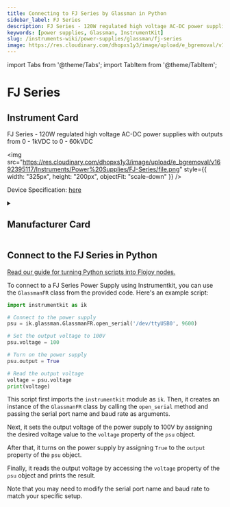 ```yaml
---
title: Connecting to FJ Series by Glassman in Python
sidebar_label: FJ Series
description: FJ Series - 120W regulated high voltage AC-DC power supplies with outputs from 0 - 1kVDC to 0 - 60kVDC
keywords: [power supplies, Glassman, InstrumentKit]
slug: /instruments-wiki/power-supplies/glassman/fj-series
image: https://res.cloudinary.com/dhopxs1y3/image/upload/e_bgremoval/v1692395117/Instruments/Power%20Supplies/FJ-Series/file.png
---
```


import Tabs from '@theme/Tabs';
import TabItem from '@theme/TabItem';

# FJ Series

## Instrument Card

<div className="flex">

<div>

FJ Series - 120W regulated high voltage AC-DC power supplies with outputs from 0 - 1kVDC to 0 - 60kVDC

</div>

<img src="https://res.cloudinary.com/dhopxs1y3/image/upload/e_bgremoval/v1692395117/Instruments/Power%20Supplies/FJ-Series/file.png" style={{ width: "325px", height: "200px", objectFit: "scale-down" }} />

</div>

<div className="flex text-center">

<p>Device Specification: <a target="\_blank" href="https://www.xppower.com/portals/0/pdfs/SF_FJ.pdf">here</a></p>

</div>

<details style={{ marginTop: "15px"}}>
<summary><h2>Manufacturer Card</h2></summary>

<img src="https://res.cloudinary.com/dhopxs1y3/image/upload/v1692806188/Instruments/Vendor%20Logos/Glassman.png" style={{ width: "100%", height: "170px",objectFit: "scale-down" }} />

Looking for the leading manufacturer of AC-DC **power** supplies, DC-DC converters, high voltage, RF & custom **power** products? Discover our extensive range.

<ul>
  <li>Headquarters: Singapore</li>
  <li>Yearly Revenue (millions, USD): 295.0</li>
  <li>Vendor Website: <a href="https://www.xppower.com">here</a></li>
</ul>
</details>

## Connect to the FJ Series in Python

[Read our guide for turning Python scripts into Flojoy nodes.](https://docs.flojoy.ai/custom-nodes/creating-custom-node/)
<Tabs>
<TabItem value="InstrumentKit" label="InstrumentKit">

To connect to a FJ Series Power Supply using Instrumentkit, you can use the `GlassmanFR` class from the provided code. Here's an example script:

```python
import instrumentkit as ik

# Connect to the power supply
psu = ik.glassman.GlassmanFR.open_serial('/dev/ttyUSB0', 9600)

# Set the output voltage to 100V
psu.voltage = 100

# Turn on the power supply
psu.output = True

# Read the output voltage
voltage = psu.voltage
print(voltage)
```

This script first imports the `instrumentkit` module as `ik`. Then, it creates an instance of the `GlassmanFR` class by calling the `open_serial` method and passing the serial port name and baud rate as arguments.

Next, it sets the output voltage of the power supply to 100V by assigning the desired voltage value to the `voltage` property of the `psu` object.

After that, it turns on the power supply by assigning `True` to the `output` property of the `psu` object.

Finally, it reads the output voltage by accessing the `voltage` property of the `psu` object and prints the result.

Note that you may need to modify the serial port name and baud rate to match your specific setup.

</TabItem>
</Tabs>